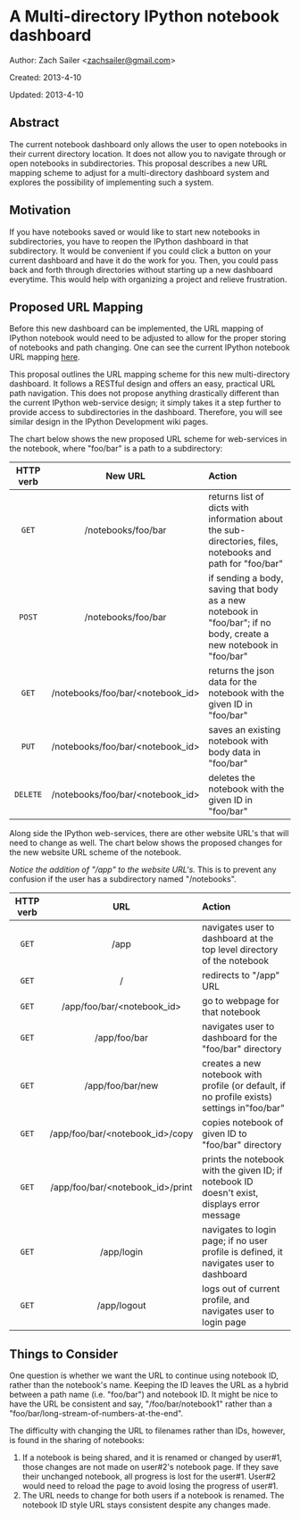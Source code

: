 # A Multi-directory IPython notebook dashboard #

Author: Zach Sailer <<zachsailer@gmail.com>>
  
Created: 2013-4-10
  
Updated: 2013-4-10


## Abstract ##
The current notebook dashboard only allows the user to open notebooks in their current directory location. It does not allow you to navigate through or open notebooks in subdirectories. This proposal describes a new URL mapping scheme to adjust for a multi-directory dashboard system and explores the possibility of implementing such a system. 

## Motivation ##
If you have notebooks saved or would like to start new notebooks in subdirectories, you have to reopen the IPython dashboard in that subdirectory. It would be convenient if you could click a button on your current dashboard and have it do the work for you. Then, you could pass back and forth through directories without starting up a new dashboard everytime. This would help with organizing a project and relieve frustration. 

## Proposed URL Mapping ##

Before this new dashboard can be implemented, the URL mapping of IPython notebook would need to be adjusted to allow for the proper storing of notebooks and path changing. One can see the current IPython notebook URL mapping [here]( https://github.com/ipython/ipython/wiki/Dev%3A-URL-mapping-of-IPython-notebook). 

This proposal outlines the URL mapping scheme for this new multi-directory dashboard. It follows a RESTful design and offers an easy, practical URL path navigation. This does not propose anything drastically different than the current IPython web-service design; it simply takes it a step further to provide access to subdirectories in the dashboard. Therefore, you will see similar design in the IPython Development wiki pages. 

The chart below shows the new proposed URL scheme for web-services in the notebook, where "foo/bar" is a path to a subdirectory: 

| HTTP verb | New URL | Action |
|:---:|:---:|:---|
| ```GET``` | /notebooks/foo/bar | returns list of dicts with information about the sub-directories, files, notebooks and path for "foo/bar"| 
| ```POST``` | /notebooks/foo/bar | if sending a body, saving that body as a new notebook in "foo/bar"; if no body, create a new notebook in "foo/bar" | 
| ```GET``` | /notebooks/foo/bar/\<notebook_id\> | returns the json data for the notebook with the given ID in "foo/bar" |
| ```PUT``` | /notebooks/foo/bar/\<notebook_id\> | saves an existing notebook with body data in "foo/bar" |
| ```DELETE``` | /notebooks/foo/bar/\<notebook_id\> | deletes the notebook with the given ID in "foo/bar" | 

Along side the IPython web-services, there are other website URL's that will need to change as well. The chart below shows the proposed changes for the new website URL scheme of the notebook.

*Notice the addition of "/app" to the website URL's.* This is to prevent any confusion if the user has a subdirectory named "/notebooks". 

| HTTP verb | URL | Action |
|:---:|:---:|:---|
| ```GET``` | /app | navigates user to dashboard at the top level directory of the notebook |
| ```GET``` | / | redirects to "/app" URL |
| ```GET``` | /app/foo/bar/\<notebook_id\> | go to webpage for that notebook |
| ```GET``` | /app/foo/bar | navigates user to dashboard for the "foo/bar" directory |
| ```GET``` | /app/foo/bar/new | creates a new notebook with profile (or default, if no profile exists) settings in"foo/bar" |
| ```GET``` | /app/foo/bar/\<notebook_id\>/copy | copies notebook of given ID to "foo/bar" directory |
| ```GET``` | /app/foo/bar/\<notebook_id\>/print | prints the notebook with the given ID; if notebook ID doesn't exist, displays error message |
| ```GET``` | /app/login | navigates to login page; if no user profile is defined, it navigates user to dashboard|
| ```GET``` | /app/logout | logs out of current profile, and navigates user to login page |


## Things to Consider 

One question is whether we want the URL to continue using notebook ID, rather than the notebook's name. Keeping the ID leaves the URL as a hybrid between a path name (i.e. "foo/bar") and notebook ID. It might be nice to have the URL be consistent and say, "/foo/bar/notebook1" rather than a "foo/bar/long-stream-of-numbers-at-the-end". 

The difficulty with changing the URL to filenames rather than IDs, however, is found in the sharing of notebooks: 

1. If a notebook is being shared, and it is renamed or changed by user#1, those changes are not made on user#2's notebook page. If they save their unchanged notebook, all progress is lost for the user#1. User#2 would need to reload the page to avoid losing the progress of user#1. 
2. The URL needs to change for both users if a notebook is renamed. The notebook ID style URL stays consistent despite any changes made.
